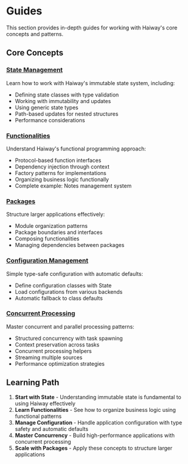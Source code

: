# Guides

This section provides in-depth guides for working with Haiway's core concepts and patterns.

## Core Concepts

### [State Management](state.md)
Learn how to work with Haiway's immutable state system, including:
- Defining state classes with type validation
- Working with immutability and updates
- Using generic state types
- Path-based updates for nested structures
- Performance considerations

### [Functionalities](functionalities.md)
Understand Haiway's functional programming approach:
- Protocol-based function interfaces
- Dependency injection through context
- Factory patterns for implementations
- Organizing business logic functionally
- Complete example: Notes management system

### [Packages](packages.md)
Structure larger applications effectively:
- Module organization patterns
- Package boundaries and interfaces
- Composing functionalities
- Managing dependencies between packages

### [Configuration Management](configuration.md)
Simple type-safe configuration with automatic defaults:
- Define configuration classes with State
- Load configurations from various backends
- Automatic fallback to class defaults

### [Concurrent Processing](concurrent.md)
Master concurrent and parallel processing patterns:
- Structured concurrency with task spawning
- Context preservation across tasks
- Concurrent processing helpers
- Streaming multiple sources
- Performance optimization strategies

## Learning Path

1. **Start with State** - Understanding immutable state is fundamental to using Haiway effectively
2. **Learn Functionalities** - See how to organize business logic using functional patterns
3. **Manage Configuration** - Handle application configuration with type safety and automatic defaults
4. **Master Concurrency** - Build high-performance applications with concurrent processing
5. **Scale with Packages** - Apply these concepts to structure larger applications
